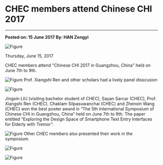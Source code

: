 ﻿# CHEC members attend Chinese CHI 2017---**Posted on: 15 June 2017 By: HAN Zengyi**![Figure](https://farm5.staticflickr.com/4219/35127719032_ddec0838d5_c.jpg)Thursday, June 15, 2017CHEC members attend "Chinese CHI 2017 in Guangzhou, China" held on June 7th to 9th.![Figure](https://farm5.staticflickr.com/4243/35127720042_fb254ebc4b_c.jpg)Prof. Xiangshi Ren and other scholars had a lively panel disscusion![Figure](https://farm5.staticflickr.com/4261/35294213575_d415255e4e_c.jpg)Jingxin LIU (visiting bachelor student of CHEC), Sayan Sarcar (CHEC), Prof. Xiangshi Ren (CHEC), Chaklam Silpasuwanchai (CHEC) and Zhenxin Wang (CHEC) won the best poster award in “The 5th International Symposium of Chinese CHI in Guangzhou, China” held on June 7th to 9th. The paper entitled “Exploring the Design Space of Smartphone Text Entry Interfaces for Elderly with Tremor”.![Figure](https://farm5.staticflickr.com/4227/35253909816_e88c69f5b3_c.jpg)Other CHEC members also presented their work in the symposium.![Figure](https://farm1.staticflickr.com/964/42252102991_9fb475eb19_c.jpg)![Figure](https://farm1.staticflickr.com/957/42252102011_f249437efe_c.jpg)